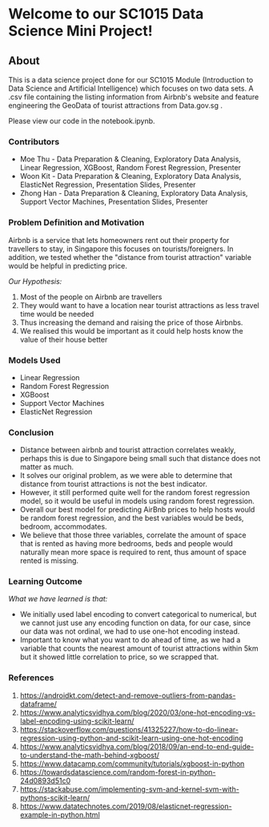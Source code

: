 # Welcome to our SC1015 Data Science Mini Project!

## About
This is a data science project done for our SC1015 Module (Introduction to Data Science and Artificial Intelligence) which focuses on two data sets. A .csv file containing the listing information from Airbnb's website and feature engineering the GeoData of tourist attractions from Data.gov.sg .

Please view our code in the notebook.ipynb.

### Contributors
- Moe Thu - Data Preparation & Cleaning, Exploratory Data Analysis, Linear Regression, XGBoost, Random Forest Regression, Presenter
- Woon Kit - Data Preparation & Cleaning, Exploratory Data Analysis, ElasticNet Regression, Presentation Slides, Presenter
- Zhong Han - Data Preparation & Cleaning, Exploratory Data Analysis, Support Vector Machines, Presentation Slides, Presenter

### Problem Definition and Motivation
Airbnb is a service that lets homeowners rent out their property for travellers to stay, in Singapore this focuses on tourists/foreigners. In addition, we tested whether the "distance from tourist attraction" variable would be helpful in predicting price. 

*Our Hypothesis:*
 1. Most of the people on Airbnb are travellers
 2. They would want to have a location near tourist attractions as less travel time would be needed
 3. Thus increasing the demand and raising the price of those Airbnbs.
 4. We realised this would be important as it could help hosts know the value of their house better
 
### Models Used
- Linear Regression
- Random Forest Regression
- XGBoost
- Support Vector Machines
- ElasticNet Regression

### Conclusion
- Distance between airbnb and tourist attraction correlates weakly, perhaps this is due to Singapore being small such that distance does not matter as much.
- It solves our original problem, as we were able to determine that distance from tourist attractions is not the best indicator.
- However, it still performed quite well for the random forest regression model, so it would be useful in models using random forest regression.
- Overall our best model for predicting AirBnb prices to help hosts would be random forest regression, and the best variables would be beds, bedroom, accommodates. 
- We believe that those three variables, correlate the amount of space that is rented as having more bedrooms, beds and people would naturally mean more space is required to rent, thus amount of space rented is missing.

### Learning Outcome
*What we have learned is that:*
- We initially used label encoding to convert categorical to numerical, but we cannot just use any encoding function on data, for our case, since our data was not ordinal, we had to use one-hot encoding instead.
- Important to know what you want to do ahead of time, as we had a variable that counts the nearest amount of tourist attractions within 5km but it showed little correlation to price, so we scrapped that.

### References
1. https://androidkt.com/detect-and-remove-outliers-from-pandas-dataframe/
2. https://www.analyticsvidhya.com/blog/2020/03/one-hot-encoding-vs-label-encoding-using-scikit-learn/
3. https://stackoverflow.com/questions/41325227/how-to-do-linear-regression-using-python-and-scikit-learn-using-one-hot-encoding
4. https://www.analyticsvidhya.com/blog/2018/09/an-end-to-end-guide-to-understand-the-math-behind-xgboost/
5. https://www.datacamp.com/community/tutorials/xgboost-in-python
6. https://towardsdatascience.com/random-forest-in-python-24d0893d51c0
6. https://stackabuse.com/implementing-svm-and-kernel-svm-with-pythons-scikit-learn/
7. https://www.datatechnotes.com/2019/08/elasticnet-regression-example-in-python.html